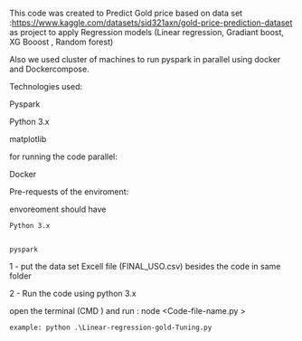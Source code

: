 This code was created to Predict Gold price based on data set :https://www.kaggle.com/datasets/sid321axn/gold-price-prediction-dataset as project to apply Regression models (Linear regression, Gradiant boost, XG Booost , Random forest)


Also we  used cluster of machines to run pyspark in parallel using docker and Dockercompose.


Technologies used: 

Pyspark 

Python 3.x

matplotlib 

  for running the code parallel: 

  Docker 




Pre-requests of the enviroment: 

envoreoment should have 

	Python 3.x 


	pyspark  



1 - put the data set Excell file (FINAL_USO.csv)  besides the code in same folder

2 - Run the code using python 3.x 

open the terminal (CMD ) and run :  node <Code-file-name.py >

    example: python .\Linear-regression-gold-Tuning.py

   

